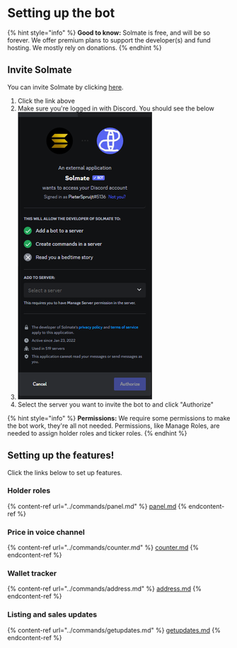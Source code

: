 # Setting up the bot

{% hint style="info" %}
**Good to know:** Solmate is free, and will be so forever. We offer premium plans to support the developer(s) and fund hosting. We mostly rely on donations.
{% endhint %}

## Invite Solmate

You can invite Solmate by clicking [here](https://discord.com/oauth2/authorize?client\_id=840608489461514340\&scope=bot%20applications.commands).&#x20;

1. Click the link above
2. Make sure you're logged in with Discord. You should see the below
3. ![](../.gitbook/assets/image.png)
4. Select the server you want to invite the bot to and click "Authorize"





{% hint style="info" %}
**Permissions:** We require some permissions to make the bot work, they're all not needed. Permissions, like Manage Roles, are needed to assign holder roles and ticker roles.
{% endhint %}

## Setting up the features!

Click the links below to set up features.

### Holder roles

{% content-ref url="../commands/panel.md" %}
[panel.md](../commands/panel.md)
{% endcontent-ref %}

### Price in voice channel

{% content-ref url="../commands/counter.md" %}
[counter.md](../commands/counter.md)
{% endcontent-ref %}

### Wallet tracker

{% content-ref url="../commands/address.md" %}
[address.md](../commands/address.md)
{% endcontent-ref %}

### Listing and sales updates

{% content-ref url="../commands/getupdates.md" %}
[getupdates.md](../commands/getupdates.md)
{% endcontent-ref %}
